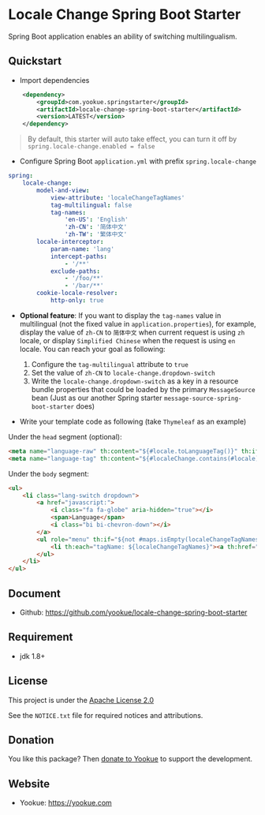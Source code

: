# Locale Change Spring Boot Starter

Spring Boot application enables an ability of switching multilingualism.

## Quickstart

- Import dependencies

```xml
    <dependency>
        <groupId>com.yookue.springstarter</groupId>
        <artifactId>locale-change-spring-boot-starter</artifactId>
        <version>LATEST</version>
    </dependency>
```

> By default, this starter will auto take effect, you can turn it off by `spring.locale-change.enabled = false`

- Configure Spring Boot `application.yml` with prefix `spring.locale-change`

```yml
spring:
    locale-change:
        model-and-view:
            view-attribute: 'localeChangeTagNames'
            tag-multilingual: false
            tag-names:
                'en-US': 'English'
                'zh-CN': '简体中文'
                'zh-TW': '繁体中文'
        locale-interceptor:
            param-name: 'lang'
            intercept-paths:
                - '/**'
            exclude-paths:
                - '/foo/**'
                - '/bar/**'
        cookie-locale-resolver:
            http-only: true
```

- **Optional feature**: If you want to display the `tag-names` value in multilingual (not the fixed value in `application.properties`), for example, display the value of `zh-CN` to `简体中文` when current request is using `zh` locale, or display `Simplified Chinese` when the request is using `en` locale. You can reach your goal as following:
  1. Configure the `tag-multilingual` attribute to `true`
  2. Set the value of `zh-CN` to `locale-change.dropdown-switch`
  3. Write the `locale-change.dropdown-switch` as a key in a resource bundle properties that could be loaded by the primary `MessageSource` bean (Just as our another Spring starter `message-source-spring-boot-starter` does)

- Write your template code as following (take `Thymeleaf` as an example)

Under the `head` segment (optional):

```html
<meta name="language-raw" th:content="${#locale.toLanguageTag()}" th:if="${not #localeChange.contains(#locale)}"/>
<meta name="language-tag" th:content="${#localeChange.contains(#locale) ? #locale.toLanguageTag() : 'en-US'}"/>
```

Under the `body` segment:

```html
<ul>
    <li class="lang-switch dropdown">
        <a href="javascript:">
            <i class="fa fa-globe" aria-hidden="true"></i>
            <span>Language</span>
            <i class="bi bi-chevron-down"></i>
        </a>
        <ul role="menu" th:if="${not #maps.isEmpty(localeChangeTagNames)}">
            <li th:each="tagName: ${localeChangeTagNames}"><a th:href="${'?lang=' + tagName.key}"><span th:text="${tagName.value}">Placeholder</span></a></li>
        </ul>
    </li>
</ul>
```

## Document

- Github: https://github.com/yookue/locale-change-spring-boot-starter

## Requirement

- jdk 1.8+

## License

This project is under the [Apache License 2.0](https://www.apache.org/licenses/LICENSE-2.0)

See the `NOTICE.txt` file for required notices and attributions.

## Donation

You like this package? Then [donate to Yookue](https://yookue.com/public/donate) to support the development.

## Website

- Yookue: https://yookue.com
